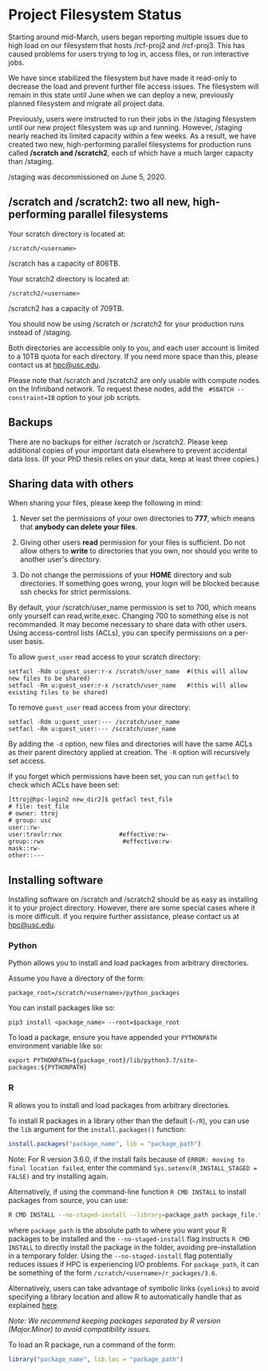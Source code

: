 # Project Filesystem Status

Starting around mid-March, users began reporting multiple issues due to high load on our filesystem that hosts /rcf-proj2 and /rcf-proj3. This has caused problems for users trying to log in, access files, or run interactive jobs.

We have since stabilized the filesystem but have made it read-only to decrease the load and prevent further file access issues. The filesystem will remain in this state until June when we can deploy a new, previously planned filesystem and migrate all project data.

Previously, users were instructed to run their jobs in the /staging filesystem until our new project filesystem was up and running. However, /staging nearly reached its limited capacity within a few weeks. As a result, we have created two new, high-performing parallel filesystems for production runs called **/scratch and /scratch2**, each of which have a much larger capacity than /staging.

/staging was decommissioned on June 5, 2020.

## /scratch and /scratch2: two all new, high-performing parallel filesystems

Your scratch directory is located at:

    /scratch/<username>

/scratch has a capacity of 806TB.

Your scratch2 directory is located at:

    /scratch2/<username>

/scratch2 has a capacity of 709TB.

You should now be using /scratch or /scratch2 for your production runs instead of /staging.

Both directories are accessible only to you, and each user account is limited to a 10TB quota for each directory. If you need more space than this, please contact us at hpc@usc.edu.

Please note that /scratch and /scratch2 are only usable with compute nodes on the Infiniband network. To request these nodes, add the ` #SBATCH --constraint=IB` option to your job scripts.

## Backups

There are no backups for either /scratch or /scratch2. Please keep additional copies of your important data elsewhere to prevent accidental data loss. (If your PhD thesis relies on your data, keep at least three copies.)

## Sharing data with others

When sharing your files, please keep the following in mind:

1. Never set the permissions of your own directories to **777**, which means that **anybody can delete your files**.

2. Giving other users **read** permission for your files is sufficient. Do not allow others to **write** to directories that you own, nor should you write to another user's directory.

3. Do not change the permissions of your **HOME** directory and sub directories. If something goes wrong, your login will be blocked because ssh checks for strict permissions.

By default, your /scratch/user_name permission is set to 700, which means only yourself can read,write,exec. Changing 700 to something else is not recommanded. 
It may become necessary to share data with other users. Using access-control lists (ACLs), you can specify permissions on a per-user basis.

To allow `guest_user` read access to your scratch directory:
```
setfacl -Rdm u:guest_user:r-x /scratch/user_name  #(this will allow new files to be shared)
setfacl -Rm u:guest_user:r-x /scratch/user_name   #(this will allow existing files to be shared)
```
To remove `guest_user` read access from your directory:
```
setfacl -Rdm u:guest_user:--- /scratch/user_name   
setfacl -Rm u:guest_user:--- /scratch/user_name   
```
By adding the `-d` option, new files and directories will have the same ACLs as their parent directory applied at creation. The `-R` option will recursively set access.

If you forget which permissions have been set, you can run `getfacl` to check which ACLs have been set:

```
[ttroj@hpc-login2 new_dir2]$ getfacl test_file
# file: test_file
# owner: ttroj
# group: usc
user::rw-
user:travlr:rwx                #effective:rw-
group::rwx                      #effective:rw-
mask::rw-
other::---

```

## Installing software

Installing software on /scratch and /scratch2 should be as easy as installing it to your project directory. However, there are some special cases where it is more difficult. If you require further assistance, please contact us at hpc@usc.edu.

### Python

Python allows you to install and load packages from arbitrary directories.

Assume you have a directory of the form:

    package_root=/scratch/<username>/python_packages

You can install packages like so:

    pip3 install <package_name> --root=$package_root

To load a package, ensure you have appended your `PYTHONPATH` environment variable like so:

    export PYTHONPATH=${package_root}/lib/python3.7/site-packages:${PYTHONPATH}

### R

R allows you to install and load packages from arbitrary directories.

To install R packages in a library other than the default (`~/R`), you can use the `lib` argument for the `install.packages()` function:

```r
install.packages("package_name", lib = "package_path")
```

Note: For R version 3.6.0, if the install fails because of `ERROR: moving to final location failed`, enter the command `Sys.setenv(R_INSTALL_STAGED = FALSE)` and try installing again.

Alternatively, if using the command-line function `R CMD INSTALL` to install packages from source, you can use:

```sh
R CMD INSTALL --no-staged-install --library=package_path package_file.tar.gz
```

where `package_path` is the absolute path to where you want your R packages to be installed and the `--no-staged-install` flag instructs `R CMD INSTALL` to directly install the package in the folder, avoiding pre-installation in a temporary folder. Using the `--no-staged-install` flag potentially reduces issues if HPC is experiencing I/O problems. For `package_path`, it can be something of the form `/scratch/<username>/r_packages/3.6`.

Alternatively, users can take advantage of symbolic links (`symlinks`) to avoid specifying a library location and allow R to automatically handle that as explained [here](https://hpcc.usc.edu/resources/documentation/r/).

*Note: We recommend keeping packages separated by R version (Major.Minor) to avoid compatibility issues.*

To load an R package, run a command of the form:

```r
library("package_name", lib.loc = "package_path")
```
